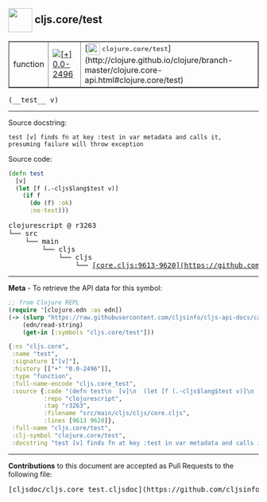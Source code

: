 ## <img width="48px" valign="middle" src="http://i.imgur.com/Hi20huC.png"> cljs.core/test

 <table border="1">
<tr>

<td>function</td>
<td><a href="https://github.com/cljsinfo/cljs-api-docs/tree/0.0-2496"><img valign="middle" alt="[+] 0.0-2496" src="https://img.shields.io/badge/+-0.0--2496-lightgrey.svg"></a> </td>
<td>
[<img height="24px" valign="middle" src="http://i.imgur.com/1GjPKvB.png"> <samp>clojure.core/test</samp>](http://clojure.github.io/clojure/branch-master/clojure.core-api.html#clojure.core/test)
</td>
</tr>
</table>

 <samp>
(__test__ v)<br>
</samp>

---




Source docstring:

```
test [v] finds fn at key :test in var metadata and calls it,
presuming failure will throw exception
```

Source code:

```clj
(defn test
  [v]
  (let [f (.-cljs$lang$test v)]
    (if f
      (do (f) :ok)
      :no-test)))
```

 <pre>
clojurescript @ r3263
└── src
    └── main
        └── cljs
            └── cljs
                └── <ins>[core.cljs:9613-9620](https://github.com/clojure/clojurescript/blob/r3263/src/main/cljs/cljs/core.cljs#L9613-L9620)</ins>
</pre>


---

__Meta__ - To retrieve the API data for this symbol:

```clj
;; from Clojure REPL
(require '[clojure.edn :as edn])
(-> (slurp "https://raw.githubusercontent.com/cljsinfo/cljs-api-docs/catalog/cljs-api.edn")
    (edn/read-string)
    (get-in [:symbols "cljs.core/test"]))
```

```clj
{:ns "cljs.core",
 :name "test",
 :signature ["[v]"],
 :history [["+" "0.0-2496"]],
 :type "function",
 :full-name-encode "cljs.core_test",
 :source {:code "(defn test\n  [v]\n  (let [f (.-cljs$lang$test v)]\n    (if f\n      (do (f) :ok)\n      :no-test)))",
          :repo "clojurescript",
          :tag "r3263",
          :filename "src/main/cljs/cljs/core.cljs",
          :lines [9613 9620]},
 :full-name "cljs.core/test",
 :clj-symbol "clojure.core/test",
 :docstring "test [v] finds fn at key :test in var metadata and calls it,\npresuming failure will throw exception"}

```

---

__Contributions__ to this document are accepted as Pull Requests to the following file:

 <pre>
[cljsdoc/cljs.core_test.cljsdoc](https://github.com/cljsinfo/cljs-api-docs/blob/master/cljsdoc/cljs.core_test.cljsdoc)
</pre>

